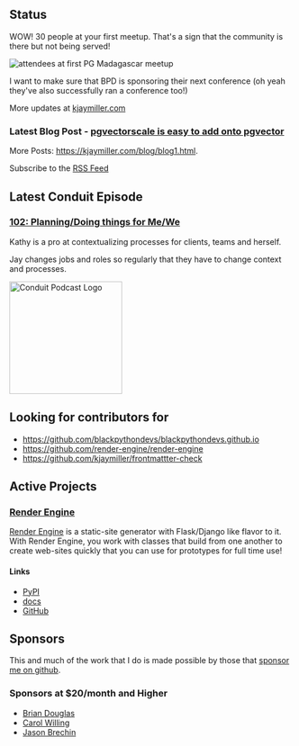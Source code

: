 ## Status

<p>WOW! 30 people at your first meetup. That's a sign that the community is there but not being served!</p>

<p><img alt="attendees at first PG Madagascar meetup" src="https://jmblogstorrage.blob.core.windows.net/media/pg_madagascar_first_meetup.jpeg" /></p>

<p>I want to make sure that BPD is sponsoring their next conference (oh yeah they've also successfully ran a conference too!)</p>

More updates at [kjaymiller.com](https://kjaymiller.com/microblog/microblog)

### Latest Blog Post - [pgvectorscale is easy to add onto pgvector](https://kjaymiller.com/blog/pgvectorscale-is-easy-to-add-onto-pgvector.html)

More Posts: <https://kjaymiller.com/blog/blog1.html>.

Subscribe to the [RSS Feed](https://kjaymiller.com/allposts.rss)

## Latest Conduit Episode

### [102: Planning/Doing things for Me/We](http://relay.fm/conduit/102)

Kathy is a pro at contextualizing processes for clients, teams and herself. 

Jay changes jobs and roles so regularly that they have to change context and processes.

<img src="https://kjaymiller.s3-us-west-2.amazonaws.com/images/conduit_artwork.png" height="200" width="200" alt="Conduit Podcast Logo"/>

## Looking for contributors for

- <https://github.com/blackpythondevs/blackpythondevs.github.io>
- <https://github.com/render-engine/render-engine>
- <https://github.com/kjaymiller/frontmattter-check>

## Active Projects

### [Render Engine]

[Render Engine] is a static-site generator with Flask/Django like flavor to it.
With Render Engine, you work with classes that build from one another to create
web-sites quickly that you can use for prototypes for full time use!

#### Links

- [PyPI](https://pypi.org/project/render-engine)
- [docs](https://render-engine.readthedocs.io)
- [GitHub](https://github.com/kjaymiller/render_engine)

## Sponsors

This and much of the work that I do is made possible by those that [sponsor me
on github](https://github.com/sponsors/kjaymiller).

### Sponsors at $20/month and Higher

- [Brian Douglas](https://github.com/bdougie)
- [Carol Willing](https://github.com/willingc)
- [Jason Brechin](https://github.com/brechin)

[Render Engine]: https://render-engine.readthedocs.io